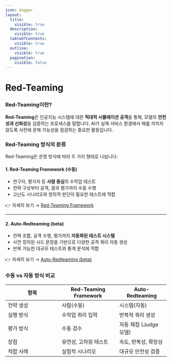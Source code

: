```yaml
---
icon: dagger
layout:
  title:
    visible: true
  description:
    visible: true
  tableOfContents:
    visible: true
  outline:
    visible: true
  pagination:
    visible: false
---
```


# Red-Teaming

### Red-Teaming이란?

**Red-Teaming**은 인공지능 시스템에 대한 **적대적 시뮬레이션 공격**을 통해, 모델의 **안전성과 신뢰성**을 검증하는 프로세스를 말합니다. AI가 실제 서비스 환경에서 해를 끼치지 않도록 사전에 문제 가능성을 점검하는 중요한 활동입니다.

### Red-Teaming 방식의 분류

Red-Teaming은 운영 방식에 따라 두 가지 형태로 나뉩니다:

#### 1. Red-Teaming Framework (수동)

* 연구자, 평가자 등 **사람 중심**의 수작업 테스트
* 전략 구상부터 공격, 결과 평가까지 수동 수행
* 고난도 시나리오와 창의적 판단이 필요한 테스트에 적합

👉 자세히 보기 → [Red-Teaming Framework](./#id-1.-red-teaming-framework)

***

#### 2. Auto-Redteaming (beta)

* 전략 조합, 공격 수행, 평가까지 **자동화된 테스트 시스템**
* 사전 정의된 시드 문장을 기반으로 다양한 공격 쿼리 자동 생성
* 반복 가능한 대규모 테스트와 통계 분석에 적합

👉 자세히 보기 → [Auto-Redteaming (beta)](./#id-2.-auto-redteaming-beta)





### 수동 vs 자동 방식 비교

<table><thead><tr><th width="152.20001220703125">항목</th><th>Red-Teaming Framework</th><th>Auto-Redteaming</th></tr></thead><tbody><tr><td>전략 생성</td><td>사람(수동)</td><td>시스템(자동)</td></tr><tr><td>실행 방식</td><td>수작업 쿼리 입력</td><td>반복적 쿼리 생성</td></tr><tr><td>평가 방식</td><td>수동 검수</td><td>자동 채점 (Judge 모델)</td></tr><tr><td>장점</td><td>유연성, 고차원 테스트</td><td>속도, 반복성, 확장성</td></tr><tr><td>적합 사례</td><td>실험적 시나리오</td><td>대규모 안전성 검증</td></tr></tbody></table>
